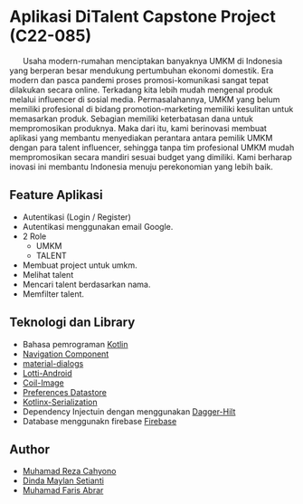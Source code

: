 # Aplikasi DiTalent Capstone Project (C22-085)

&nbsp; &nbsp; &nbsp; Usaha modern-rumahan menciptakan banyaknya UMKM di Indonesia yang berperan besar mendukung pertumbuhan ekonomi domestik. Era modern dan pasca pandemi proses promosi-komunikasi sangat tepat dilakukan secara online. Terkadang kita lebih mudah mengenal produk melalui influencer di sosial media. Permasalahannya, UMKM yang belum memiliki profesional di bidang promotion-marketing memiliki kesulitan untuk memasarkan produk. Sebagian memiliki keterbatasan dana untuk mempromosikan produknya. Maka dari itu, kami berinovasi membuat aplikasi yang membantu menyediakan perantara antara pemilik UMKM dengan para talent influencer, sehingga tanpa tim profesional UMKM mudah mempromosikan secara mandiri sesuai budget yang dimiliki. Kami berharap inovasi ini membantu Indonesia menuju perekonomian yang lebih baik.

## Feature Aplikasi 
+ Autentikasi (Login / Register)
+ Autentikasi menggunakan email Google.
+ 2 Role 
    + UMKM
    + TALENT
+ Membuat project untuk umkm.
+ Melihat talent
+ Mencari talent berdasarkan nama.
+ Memfilter talent.

## Teknologi dan Library
+ Bahasa pemrograman [Kotlin](https://kotlinlang.org/)
+ [Navigation Component](https://developer.android.com/guide/navigation?gclid=Cj0KCQiAnNacBhDvARIsABnDa6_QbbeUf6rapa4GsCsr51UpZYqo6xKDA0ipbBk8_u1xdyLG4s7HbcMaAimOEALw_wcB&gclsrc=aw.ds)
+ [material-dialogs](https://github.com/afollestad/material-dialogs)
+ [Lotti-Android](https://github.com/airbnb/lottie-android )
+ [Coil-Image](https://github.com/coil-kt/coil )
+ [Preferences Datastore](https://developer.android.com/jetpack/androidx/releases/preference)
+ [Kotlinx-Serialization](https://mvnrepository.com/artifact/org.jetbrains.kotlinx )
+ Dependency Injectuin dengan menggunakan [Dagger-Hilt](https://dagger.dev/hilt/)
+ Database menggunakn firebase [Firebase](https://firebase.google.com/)

## Author
+ [Muhamad Reza Cahyono](https://www.linkedin.com/in/reza-cahyono/)
+ [Dinda Maylan Setianti](https://www.linkedin.com/in/dinda-m-903451128/)
+ [Muhamad Faris Abrar](https://www.linkedin.com/in/faris-abrar/)